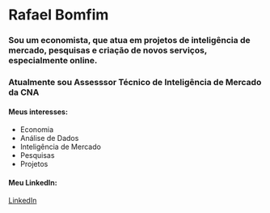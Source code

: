 # Rafael Bomfim

### Sou um economista, que atua em projetos de inteligência de mercado, pesquisas e criação de novos serviços, especialmente online.

### Atualmente sou Assesssor Técnico de Inteligência de Mercado da CNA

#### Meus interesses:
- Economia
- Análise de Dados
- Inteligência de Mercado
- Pesquisas
- Projetos

#### Meu LinkedIn:

[LinkedIn](https://www.linkedin.com/in/rafaelcbomfim/)
